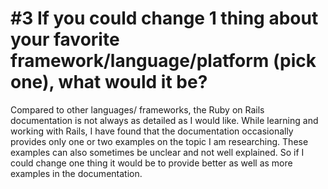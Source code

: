 # #3 If you could change 1 thing about your favorite framework/language/platform (pick one), what would it be?

Compared to other languages/ frameworks, the Ruby on Rails documentation is not always as detailed as I would like. While learning and working with Rails, I have found that the documentation occasionally provides only one or two examples on the topic I am researching. These examples can also sometimes be unclear and not well explained. So if I could change one thing it would be to provide better as well as more examples in the documentation.